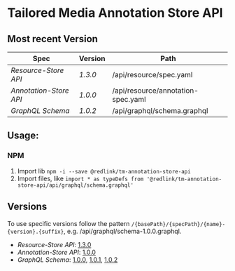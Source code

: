 # Tailored Media Annotation Store API

## Most recent Version
| Spec                   | Version | Path                               |
|------------------------|---------|------------------------------------|
| *Resource-Store API*   | _1.3.0_ | /api/resource/spec.yaml            |
| *Annotation-Store API* | _1.0.0_ | /api/resource/annotation-spec.yaml |
| *GraphQL Schema*       | _1.0.2_ | /api/graphql/schema.graphql        |

## Usage:
### NPM

1. Import lib `npm -i --save @redlink/tm-annotation-store-api`
2. Import files, like `import * as typeDefs from '@redlink/tm-annotation-store-api/api/graphql/schema.graphql'`

## Versions

To use specific versions follow the pattern `/{basePath}/{specPath}/{name}-{version}.{suffix}`, e.g. /api/graphql/schema-1.0.0.graphql.

* *Resource-Store API*: [1.3.0](./CHANGELOG.md#2.0.7)
* *Annotation-Store API*: [1.0.0](./CHANGELOG.md#2.0.7)
* *GraphQL Schema*: [1.0.0](./CHANGELOG.md#1.0.0), [1.0.1](./CHANGELOG.md#1.0.1), [1.0.2](./CHANGELOG.md#1.0.2)

